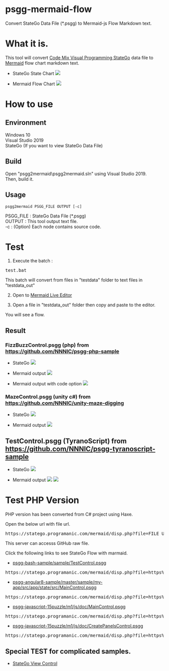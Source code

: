 # psgg-mermaid-flow
Convert StateGo Data File (*.psgg) to Mermaid-js Flow Markdown text.

# What it is.
This tool will convert [Code Mix Visual Programming StateGo](https://statego.programanic.com) data file to [Mermaid](https://mermaid-js.github.io/mermaid/#/) flow chart markdown text.

- StateGo State Chart
![](https://raw.githubusercontent.com/NNNIC/psgg-mermaid-flow/master/wiki/statego.png)

- Mermaid Flow Chart
![](https://raw.githubusercontent.com/NNNIC/psgg-mermaid-flow/master/wiki/mermeid.png)

# How to use

## Environment

Windows 10  
Visual Studio 2019  
StateGo (If you want to view StateGo Data File)  

## Build 
Open "psgg2mermaid\psgg2mermaid.sln" using Visual Studio 2019.  
Then, build it.  

## Usage

```format
psgg2mermaid PSGG_FILE OUTPUT [-c]
```

PSGG_FILE : StateGo Data File (*.psgg)  
OUTPUT : This tool output text file.   
-c : (Option) Each node contains source code.  

# Test

1. Execute the batch :
<pre>
test.bat
</pre>

This batch will convert from files in "testdata" folder to text files in "testdata_out"

2. Open to [Mermaid Live Editor](https://mermaid-js.github.io/mermaid-live-editor/)

3. Open a file in "testdata_out" folder then copy and paste to the editor.

You will see a flow.

## Result 

### FizzBuzzControl.psgg (php) from https://github.com/NNNIC/psgg-php-sample 
- StateGo 
![](https://raw.githubusercontent.com/NNNIC/psgg-mermaid-flow/master/wiki/fizzbuzz.png)

- Mermaid output
![](https://raw.githubusercontent.com/NNNIC/psgg-mermaid-flow/master/wiki/fizzbuzz-m.png)

- Mermaid output with code option
![](https://raw.githubusercontent.com/NNNIC/psgg-mermaid-flow/master/wiki/fizzbuzz-mc.png)

### MazeControl.psgg (unity c#) from https://github.com/NNNIC/unity-maze-digging
- StateGo 
![](https://raw.githubusercontent.com/NNNIC/psgg-mermaid-flow/master/wiki/maze.png)

- Mermaid output
![](https://raw.githubusercontent.com/NNNIC/psgg-mermaid-flow/master/wiki/maze-m.png)

## TestControl.psgg (TyranoScript) from https://github.com/NNNIC/psgg-tyranoscript-sample
- StateGo 
![](https://raw.githubusercontent.com/NNNIC/psgg-mermaid-flow/master/wiki/test.png)

- Mermaid output
![](https://raw.githubusercontent.com/NNNIC/psgg-mermaid-flow/master/wiki/test-m1.png)
![](https://raw.githubusercontent.com/NNNIC/psgg-mermaid-flow/master/wiki/test-m2.png)

# Test PHP Version

PHP version has been converted from C# project using Haxe.  

Open the below url with file url.
<pre>
https://statego.programanic.com/mermaid/disp.php?file=FILE_URL  
</pre>

This server can accesss GitHub raw file.

Click the following links to see StateGo Flow with marmaid.

- [psgg-bash-sample/sample/TestControl.psgg](https://statego.programanic.com/mermaid/disp.php?file=https%3A%2F%2Fraw.githubusercontent.com%2FNNNIC%2Fpsgg-bash-sample%2Fmaster%2Fsample%2FTestControl.psgg)
<pre>
https://statego.programanic.com/mermaid/disp.php?file=https%3A%2F%2Fraw.githubusercontent.com%2FNNNIC%2Fpsgg-bash-sample%2Fmaster%2Fsample%2FTestControl.psgg
</pre>

- [psgg-angular8-sample/master/sample/my-app/src/app/state/src/MainControl.psgg](https://statego.programanic.com/mermaid/disp.php?file=https%3A%2F%2Fraw.githubusercontent.com%2FNNNIC%2Fpsgg-angular8-sample%2Fmaster%2Fsample%2Fmy-app%2Fsrc%2Fapp%2Fstate%2Fsrc%2FMainControl.psgg)
<pre>
https://statego.programanic.com/mermaid/disp.php?file=https%3A%2F%2Fraw.githubusercontent.com%2FNNNIC%2Fpsgg-angular8-sample%2Fmaster%2Fsample%2Fmy-app%2Fsrc%2Fapp%2Fstate%2Fsrc%2FMainControl.psgg
</pre>


- [psgg-javascript-15puzzle/m1/js/doc/MainControl.psgg
](https://statego.programanic.com/mermaid/disp.php?file=https%3A%2F%2Fraw.githubusercontent.com%2FNNNIC%2Fpsgg-javascript-15puzzle%2Fmaster%2Fm1%2Fjs%2Fdoc%2FMainControl.psgg)
<pre>
https://statego.programanic.com/mermaid/disp.php?file=https%3A%2F%2Fraw.githubusercontent.com%2FNNNIC%2Fpsgg-javascript-15puzzle%2Fmaster%2Fm1%2Fjs%2Fdoc%2FMainControl.psgg
</pre>

- [psgg-javascript-15puzzle/m1/js/doc/CreatePanelsControl.psgg
](https://statego.programanic.com/mermaid/disp.php?file=https%3A%2F%2Fraw.githubusercontent.com%2FNNNIC%2Fpsgg-javascript-15puzzle%2Fmaster%2Fm1%2Fjs%2Fdoc%2FCreatePanelsControl.psgg)
<pre>
https://statego.programanic.com/mermaid/disp.php?file=https%3A%2F%2Fraw.githubusercontent.com%2FNNNIC%2Fpsgg-javascript-15puzzle%2Fmaster%2Fm1%2Fjs%2Fdoc%2FCreatePanelsControl.psgg
</pre>

## Special TEST for complicated samples.

- [StateGo View Control](https://statego.programanic.com/mermaid/disp.php?file=https%3A%2F%2Fraw.githubusercontent.com%2FNNNIC%2Fpsgg-mermaid-flow%2Fmaster%2Fwiki%2FViewFormStateControl.psgg)


